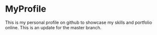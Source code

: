 # MyProfile
This is my personal profile on github to showcase my skills and portfolio online.
This is an update for the master branch.
